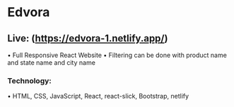 # Edvora
## Live: (https://edvora-1.netlify.app/)

• Full Responsive React Website
• Filtering can be done with product name and state name and city name

### Technology: 
• HTML, CSS, JavaScript, React, react-slick, Bootstrap, netlify
